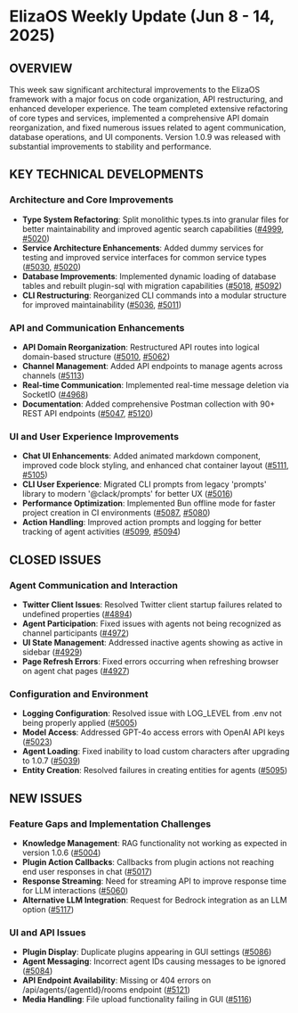 # ElizaOS Weekly Update (Jun 8 - 14, 2025)

## OVERVIEW
This week saw significant architectural improvements to the ElizaOS framework with a major focus on code organization, API restructuring, and enhanced developer experience. The team completed extensive refactoring of core types and services, implemented a comprehensive API domain reorganization, and fixed numerous issues related to agent communication, database operations, and UI components. Version 1.0.9 was released with substantial improvements to stability and performance.

## KEY TECHNICAL DEVELOPMENTS

### Architecture and Core Improvements
- **Type System Refactoring**: Split monolithic types.ts into granular files for better maintainability and improved agentic search capabilities ([#4999](https://github.com/elizaos/eliza/pull/4999), [#5020](https://github.com/elizaos/eliza/pull/5020))
- **Service Architecture Enhancements**: Added dummy services for testing and improved service interfaces for common service types ([#5030](https://github.com/elizaos/eliza/pull/5030), [#5020](https://github.com/elizaos/eliza/pull/5020))
- **Database Improvements**: Implemented dynamic loading of database tables and rebuilt plugin-sql with migration capabilities ([#5018](https://github.com/elizaos/eliza/pull/5018), [#5092](https://github.com/elizaos/eliza/pull/5092))
- **CLI Restructuring**: Reorganized CLI commands into a modular structure for improved maintainability ([#5036](https://github.com/elizaos/eliza/pull/5036), [#5011](https://github.com/elizaos/eliza/pull/5011))

### API and Communication Enhancements
- **API Domain Reorganization**: Restructured API routes into logical domain-based structure ([#5010](https://github.com/elizaos/eliza/pull/5010), [#5062](https://github.com/elizaos/eliza/pull/5062))
- **Channel Management**: Added API endpoints to manage agents across channels ([#5113](https://github.com/elizaos/eliza/pull/5113))
- **Real-time Communication**: Implemented real-time message deletion via SocketIO ([#4968](https://github.com/elizaos/eliza/pull/4968))
- **Documentation**: Added comprehensive Postman collection with 90+ REST API endpoints ([#5047](https://github.com/elizaos/eliza/pull/5047), [#5120](https://github.com/elizaos/eliza/pull/5120))

### UI and User Experience Improvements
- **Chat UI Enhancements**: Added animated markdown component, improved code block styling, and enhanced chat container layout ([#5111](https://github.com/elizaos/eliza/pull/5111), [#5105](https://github.com/elizaos/eliza/pull/5105))
- **CLI User Experience**: Migrated CLI prompts from legacy 'prompts' library to modern '@clack/prompts' for better UX ([#5016](https://github.com/elizaos/eliza/pull/5016))
- **Performance Optimization**: Implemented Bun offline mode for faster project creation in CI environments ([#5087](https://github.com/elizaos/eliza/pull/5087), [#5080](https://github.com/elizaos/eliza/pull/5080))
- **Action Handling**: Improved action prompts and logging for better tracking of agent activities ([#5099](https://github.com/elizaos/eliza/pull/5099), [#5094](https://github.com/elizaos/eliza/pull/5094))

## CLOSED ISSUES

### Agent Communication and Interaction
- **Twitter Client Issues**: Resolved Twitter client startup failures related to undefined properties ([#4894](https://github.com/elizaos/eliza/issues/4894))
- **Agent Participation**: Fixed issues with agents not being recognized as channel participants ([#4972](https://github.com/elizaos/eliza/issues/4972))
- **UI State Management**: Addressed inactive agents showing as active in sidebar ([#4929](https://github.com/elizaos/eliza/issues/4929))
- **Page Refresh Errors**: Fixed errors occurring when refreshing browser on agent chat pages ([#4927](https://github.com/elizaos/eliza/issues/4927))

### Configuration and Environment
- **Logging Configuration**: Resolved issue with LOG_LEVEL from .env not being properly applied ([#5005](https://github.com/elizaos/eliza/issues/5005))
- **Model Access**: Addressed GPT-4o access errors with OpenAI API keys ([#5023](https://github.com/elizaos/eliza/issues/5023))
- **Agent Loading**: Fixed inability to load custom characters after upgrading to 1.0.7 ([#5039](https://github.com/elizaos/eliza/issues/5039))
- **Entity Creation**: Resolved failures in creating entities for agents ([#5095](https://github.com/elizaos/eliza/issues/5095))

## NEW ISSUES

### Feature Gaps and Implementation Challenges
- **Knowledge Management**: RAG functionality not working as expected in version 1.0.6 ([#5004](https://github.com/elizaos/eliza/issues/5004))
- **Plugin Action Callbacks**: Callbacks from plugin actions not reaching end user responses in chat ([#5017](https://github.com/elizaos/eliza/issues/5017))
- **Response Streaming**: Need for streaming API to improve response time for LLM interactions ([#5060](https://github.com/elizaos/eliza/issues/5060))
- **Alternative LLM Integration**: Request for Bedrock integration as an LLM option ([#5117](https://github.com/elizaos/eliza/issues/5117))

### UI and API Issues
- **Plugin Display**: Duplicate plugins appearing in GUI settings ([#5086](https://github.com/elizaos/eliza/issues/5086))
- **Agent Messaging**: Incorrect agent IDs causing messages to be ignored ([#5084](https://github.com/elizaos/eliza/issues/5084))
- **API Endpoint Availability**: Missing or 404 errors on /api/agents/{agentId}/rooms endpoint ([#5121](https://github.com/elizaos/eliza/issues/5121))
- **Media Handling**: File upload functionality failing in GUI ([#5116](https://github.com/elizaos/eliza/issues/5116))